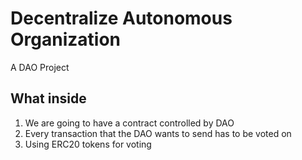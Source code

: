 # Decentralize Autonomous Organization
A DAO Project

## What inside

1. We are going to have a contract controlled by DAO
2. Every transaction that the DAO wants to send has to be voted on
3. Using ERC20 tokens for voting